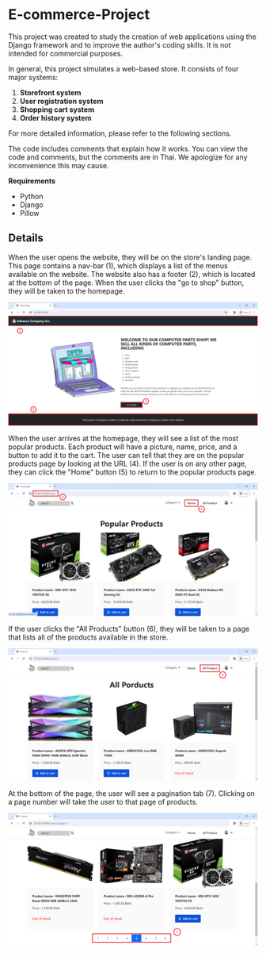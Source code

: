 # E-commerce-Project

This project was created to study the creation of web applications using the Django framework and to improve the author's coding skills. It is not intended for commercial purposes.

In general, this project simulates a web-based store. It consists of four major systems:
1. **Storefront system**
2. **User registration system** 
3. **Shopping cart system** 
4. **Order history system**
   
For more detailed information, please refer to the following sections.

The code includes comments that explain how it works. You can view the code and comments, but the comments are in Thai. We apologize for any inconvenience this may cause.

**Requirements**
* Python 
* Django 
* Pillow 

## Details

When the user opens the website, they will be on the store's landing page. This page contains a nav-bar (1), which displays a list of the menus available on the website. The website also has a footer (2), which is located at the bottom of the page. When the user clicks the "go to shop" button, they will be taken to the homepage.

![Advertisingpage](images/Advertising%20page.png)

When the user arrives at the homepage, they will see a list of the most popular products. Each product will have a picture, name, price, and a button to add it to the cart. The user can tell that they are on the popular products page by looking at the URL (4). If the user is on any other page, they can click the "Home" button (5) to return to the popular products page.

![Homepage](images/Home%20page.png)

If the user clicks the "All Products" button (6), they will be taken to a page that lists all of the products available in the store.

![Allproductpage](images/All%20product%20page.png)

At the bottom of the page, the user will see a pagination tab (7). Clicking on a page number will take the user to that page of products.

![Tabbarinbutton](images/Tabbar%20in%20button.png)
